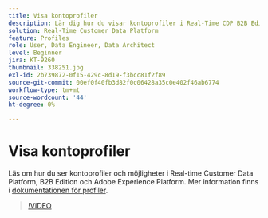 ```yaml
---
title: Visa kontoprofiler
description: Lär dig hur du visar kontoprofiler i Real-Time CDP B2B Edition.
solution: Real-Time Customer Data Platform
feature: Profiles
role: User, Data Engineer, Data Architect
level: Beginner
jira: KT-9260
thumbnail: 338251.jpg
exl-id: 2b739872-0f15-429c-8d19-f3bcc81f2f89
source-git-commit: 00ef0f40fb3d82f0c06428a35c0e402f46ab6774
workflow-type: tm+mt
source-wordcount: '44'
ht-degree: 0%

---
```


# Visa kontoprofiler

Läs om hur du ser kontoprofiler och möjligheter i Real-time Customer Data Platform, B2B Edition och Adobe Experience Platform. Mer information finns i [dokumentationen för profiler](https://experienceleague.adobe.com/docs/experience-platform/rtcdp/profile/profile-browse.html).

>[!VIDEO](https://video.tv.adobe.com/v/338251?learn=on)
